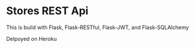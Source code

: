 # Stores REST Api

This is build with Flask, Flask-RESTful, Flask-JWT, and Flask-SQLAlchemy

Delpoyed on Heroku